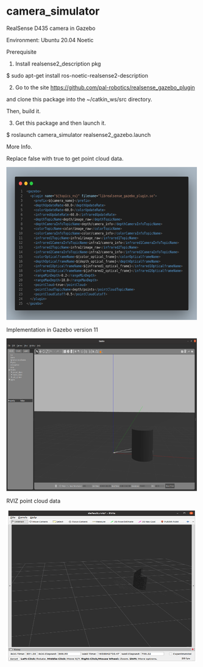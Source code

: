 # camera_simulator
RealSense D435 camera in Gazebo

Environment: Ubuntu 20.04 Noetic

Prerequisite

1. Install realsense2_description pkg

$ sudo apt-get install ros-noetic-realsense2-description

2. Go to the site https://github.com/pal-robotics/realsense_gazebo_plugin

and clone this package into the ~/catkin_ws/src directory.

Then, build it.

3. Get this package and then launch it.

$ roslaunch camera_simulator realsense2_gazebo.launch

More Info.

Replace <pointCloud>false</pointCloud> with <pointCloud>true</pointCloud> to get point cloud data.

<img src="/camera_simulator/reference/XML.png" width="500" height="400" />

Implementation in Gazebo version 11

<img src="/camera_simulator/reference/Gazebo_Realsense_Camera.png" width="500" height="400" />

RVIZ point cloud data

<img src="/camera_simulator/reference/pointcloud_data_in_RVIZ.png" width="500" height="400" />
